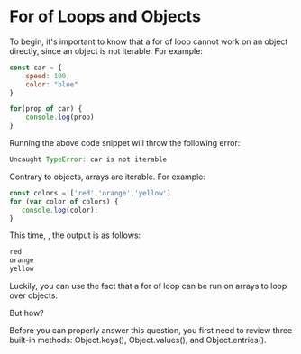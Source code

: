 # For of Loops and Objects

To begin, it's important to know that a for of loop cannot work on an object directly, since an object is not iterable. For example:

```js
const car = {
    speed: 100,
    color: "blue"
}

for(prop of car) {
    console.log(prop)
}
```
Running the above code snippet will throw the following error:  
```js
Uncaught TypeError: car is not iterable
```
 Contrary to objects, arrays are iterable. For example:  
 ```js
 const colors = ['red','orange','yellow']
for (var color of colors) {
    console.log(color);
}
```
This time, , the output is as follows:
```js
red
orange
yellow
```
Luckily, you can use the fact that a for of loop can be run on arrays to loop over objects.

But how?

Before you can properly answer this question, you first need to review three built-in methods: Object.keys(), Object.values(), and Object.entries().

